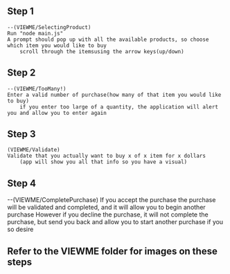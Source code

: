 ## Step 1
    --(VIEWME/SelectingProduct)
    Run "node main.js" 
    A prompt should pop up with all the available products, so choose which item you would like to buy
        scroll through the itemsusing the arrow keys(up/down)

## Step 2
    --(VIEWME/TooMany!)
    Enter a valid number of purchase(how many of that item you would like to buy)
        if you enter too large of a quantity, the application will alert you and allow you to enter again

## Step 3
    (VIEWME/Validate)
    Validate that you actually want to buy x of x item for x dollars
        (app will show you all that info so you have a visual)

## Step 4
   --(VIEWME/CompletePurchase)
    If you accept the purchase the purchase will be validated and completed, and it will allow you to begin another purchase
    However if you decline the purchase, it will not complete the purchase, but send you back and allow you to start another purchase if you so desire


## Refer to the VIEWME folder for images on these steps